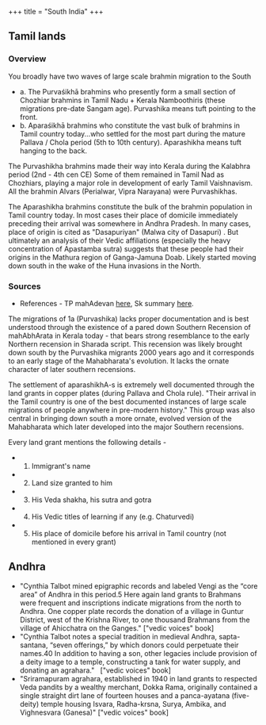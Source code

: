 +++
title = "South India"
+++

## Tamil lands
### Overview
You broadly have two waves of large scale brahmin migration to the South

- a. The Purvaśikhā brahmins who presently form a small section of Chozhiar brahmins in Tamil Nadu + Kerala Namboothiris (these migrations pre-date Sangam age). Purvashika means tuft pointing to the front.
- b. Aparaśikhā brahmins who constitute the vast bulk of brahmins in Tamil country today...who settled for the most part during the mature Pallava / Chola period (5th to 10th century). Aparashikha means tuft hanging to the back.

The Purvashikha brahmins made their way into Kerala during the Kalabhra period (2nd - 4th cen CE) Some of them remained in Tamil Nad as Chozhiars, playing a major role in development of early Tamil Vaishnavism. All the brahmin Alvars (Perialwar, Vipra Narayana) were Purvashikhas.

The Aparashikha brahmins constitute the bulk of the brahmin population in Tamil country today. In most cases their place of domicile immediately preceding their arrival was somewhere in Andhra Pradesh. In many cases, place of origin is cited as "Dasapuriyan" (Malwa city of Dasapuri) . But ultimately an analysis of their Vedic affiliations (especially the heavy concentration of Apastamba sutra) suggests that these people had their origins in the Mathura region of Ganga-Jamuna Doab. Likely started moving down south in the wake of the Huna invasions in the North.

### Sources
- References - TP mahAdevan [here](https://crossasia-journals.ub.uni-heidelberg.de/index.php/ejvs/article/view/327/322), Sk summary [here](https://twitter.com/shrikanth_krish/status/1284041125314138113).

The migrations of 1a (Purvashika) lacks proper documentation and is best understood through the existence of a pared down Southern Recension of mahAbhArata in Kerala today - that bears strong resemblance to the early Northern recension in Sharada script. This recension was likely brought down south by the Purvashika migrants 2000 years ago and it corresponds to an early stage of the Mahabharata's evolution. It lacks the ornate character of later southern recensions. 

The settlement of aparashikhA-s is extremely well documented through the land grants in copper plates (during Pallava and Chola rule). "Their arrival in the Tamil country is one of the best documented instances of large scale migrations of people anywhere in pre-modern history." This group was also central in bringing down south a more ornate, evolved version of the Mahabharata which later developed into the major Southern recensions.

Every land grant mentions the following details -
- 1. Immigrant's name
- 2. Land size granted to him
- 3. His Veda shakha, his sutra and gotra
- 4. His Vedic titles of learning if any (e.g. Chaturvedi)
- 5. His place of domicile before his arrival in Tamil country (not mentioned in every grant)

## Andhra
- "Cynthia Talbot mined epigraphic records and labeled Vengi as the “core area” of Andhra in this period.5 Here again land grants to Brahmans were frequent and inscriptions indicate migrations from the north to Andhra. One copper plate records the donation of a village in Guntur District, west of the Krishna River, to one thousand Brahmans from the village of Ahicchatra on the Ganges." \["vedic voices" book\]
- "Cynthia Talbot notes a special tradition in medieval Andhra, sapta-santana, “seven offerings,” by which donors could perpetuate their names.40 In addition to having a son, other legacies include provision of a deity image to a temple, constructing a tank for water supply, and donating an agrahara."   \["vedic voices" book\]
- "Sriramapuram agrahara, established in 1940 in land grants to respected Veda pandits by a wealthy merchant, Dokka Rama, originally contained a single straight dirt lane of fourteen houses and a panca-ayatana (five-deity) temple housing Isvara, Radha-krsna, Surya, Ambika, and Vighnesvara (Ganesa)" \["vedic voices" book\]
